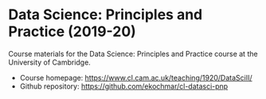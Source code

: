# Data Science: Principles and Practice (2019-20)

Course materials for the Data Science: Principles and Practice course at the University of Cambridge.
* Course homepage: https://www.cl.cam.ac.uk/teaching/1920/DataSciII/
* Github repository: https://github.com/ekochmar/cl-datasci-pnp

